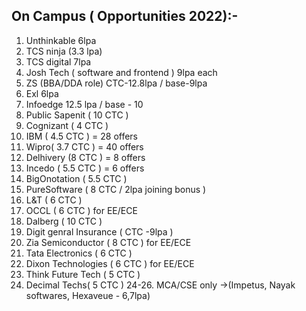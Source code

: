 
## On Campus ( Opportunities 2022):- 

1.  Unthinkable 6lpa 
2.  TCS ninja (3.3 lpa)
3.  TCS digital 7lpa
4.  Josh Tech ( software and frontend ) 9lpa each
5.  ZS (BBA/DDA role) CTC-12.8lpa / base-9lpa
6.  Exl 6lpa
7.  Infoedge  12.5 lpa / base - 10
8.  Public Sapenit ( 10 CTC )
9.  Cognizant ( 4 CTC )
10.  IBM ( 4.5 CTC ) = 28 offers
11.  Wipro( 3.7 CTC ) = 40 offers
12.  Delhivery (8 CTC ) = 8 offers
13.  Incedo ( 5.5 CTC ) = 6 offers
14.  BigOnotation ( 5.5 CTC )
15.  PureSoftware ( 8 CTC / 2lpa joining bonus )
16.  L&T ( 6 CTC )
17.  OCCL ( 6 CTC ) for EE/ECE
18.  Dalberg ( 10 CTC )
19.  Digit genral Insurance ( CTC -9lpa )
20.  Zia Semiconductor ( 8 CTC ) for EE/ECE
21.  Tata Electronics ( 6 CTC )
22.  Dixon Technologies ( 6 CTC ) for EE/ECE
22.  Think Future Tech ( 5 CTC ) 
23.  Decimal Techs( 5 CTC ) 
24-26.  MCA/CSE only ->(Impetus, Nayak softwares, Hexaveue - 6,7lpa)
